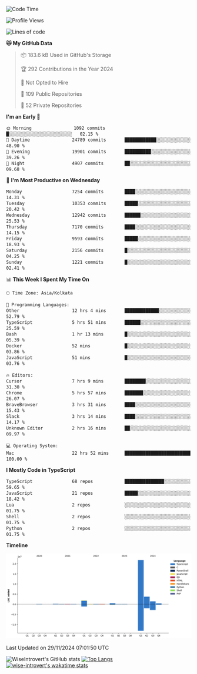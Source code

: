 <!--START_SECTION:waka-->
![Code Time](http://img.shields.io/badge/Code%20Time-1%2C902%20hrs%2040%20mins-blue)

![Profile Views](http://img.shields.io/badge/Profile%20Views-1-blue)

![Lines of code](https://img.shields.io/badge/From%20Hello%20World%20I%27ve%20Written-30.3%20million%20lines%20of%20code-blue)

**🐱 My GitHub Data** 

> 📦 183.6 kB Used in GitHub's Storage 
 > 
> 🏆 292 Contributions in the Year 2024
 > 
> 🚫 Not Opted to Hire
 > 
> 📜 109 Public Repositories 
 > 
> 🔑 52 Private Repositories 
 > 
**I'm an Early 🐤** 

```text
🌞 Morning                1092 commits        █░░░░░░░░░░░░░░░░░░░░░░░░   02.15 % 
🌆 Daytime                24789 commits       ████████████░░░░░░░░░░░░░   48.90 % 
🌃 Evening                19901 commits       ██████████░░░░░░░░░░░░░░░   39.26 % 
🌙 Night                  4907 commits        ██░░░░░░░░░░░░░░░░░░░░░░░   09.68 % 
```
📅 **I'm Most Productive on Wednesday** 

```text
Monday                   7254 commits        ████░░░░░░░░░░░░░░░░░░░░░   14.31 % 
Tuesday                  10353 commits       █████░░░░░░░░░░░░░░░░░░░░   20.42 % 
Wednesday                12942 commits       ██████░░░░░░░░░░░░░░░░░░░   25.53 % 
Thursday                 7170 commits        ████░░░░░░░░░░░░░░░░░░░░░   14.15 % 
Friday                   9593 commits        █████░░░░░░░░░░░░░░░░░░░░   18.93 % 
Saturday                 2156 commits        █░░░░░░░░░░░░░░░░░░░░░░░░   04.25 % 
Sunday                   1221 commits        █░░░░░░░░░░░░░░░░░░░░░░░░   02.41 % 
```


📊 **This Week I Spent My Time On** 

```text
🕑︎ Time Zone: Asia/Kolkata

💬 Programming Languages: 
Other                    12 hrs 4 mins       █████████████░░░░░░░░░░░░   52.79 % 
TypeScript               5 hrs 51 mins       ██████░░░░░░░░░░░░░░░░░░░   25.59 % 
Bash                     1 hr 13 mins        █░░░░░░░░░░░░░░░░░░░░░░░░   05.39 % 
Docker                   52 mins             █░░░░░░░░░░░░░░░░░░░░░░░░   03.86 % 
JavaScript               51 mins             █░░░░░░░░░░░░░░░░░░░░░░░░   03.76 % 

🔥 Editors: 
Cursor                   7 hrs 9 mins        ████████░░░░░░░░░░░░░░░░░   31.30 % 
Chrome                   5 hrs 57 mins       ███████░░░░░░░░░░░░░░░░░░   26.07 % 
BraveBrowser             3 hrs 31 mins       ████░░░░░░░░░░░░░░░░░░░░░   15.43 % 
Slack                    3 hrs 14 mins       ████░░░░░░░░░░░░░░░░░░░░░   14.17 % 
Unknown Editor           2 hrs 16 mins       ██░░░░░░░░░░░░░░░░░░░░░░░   09.97 % 

💻 Operating System: 
Mac                      22 hrs 52 mins      █████████████████████████   100.00 % 
```

**I Mostly Code in TypeScript** 

```text
TypeScript               68 repos            ███████████████░░░░░░░░░░   59.65 % 
JavaScript               21 repos            █████░░░░░░░░░░░░░░░░░░░░   18.42 % 
Lua                      2 repos             ░░░░░░░░░░░░░░░░░░░░░░░░░   01.75 % 
Shell                    2 repos             ░░░░░░░░░░░░░░░░░░░░░░░░░   01.75 % 
Python                   2 repos             ░░░░░░░░░░░░░░░░░░░░░░░░░   01.75 % 
```



**Timeline**

![Lines of Code chart](https://raw.githubusercontent.com/wise-introvert/wise-introvert/master/assets/bar_graph.png)


 Last Updated on 29/11/2024 07:01:50 UTC
<!--END_SECTION:waka-->

![WiseIntrovert's GitHub stats](https://github-readme-stats.vercel.app/api?username=wise-introvert&count_private=true&show_icons=true)
[![Top Langs](https://github-readme-stats.vercel.app/api/top-langs/?username=wise-introvert&langs_count=10)](https://github.com/anuraghazra/github-readme-stats)
[![wise-introvert's wakatime stats](https://github-readme-stats.vercel.app/api/wakatime?username=wiseintrovert)](https://github.com/anuraghazra/github-readme-stats)
